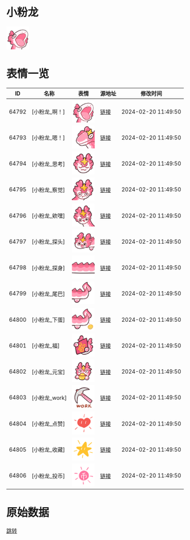 # 小粉龙

<img src="./cover.png" height="60" alt="cover" />

# 表情一览

|ID|名称|表情|源地址|修改时间|
|----|----|----|----|----|
|64792|[小粉龙_啊！]|<img src="./pic/064792_%5B小粉龙_啊！%5D.png" height="60" alt="啊！"/>|[链接](https://i0.hdslb.com/bfs/garb/304fe20456d49301e5997cb8e461c81fc43016ba.png)|2024-02-20 11:49:50|
|64793|[小粉龙_嗯！]|<img src="./pic/064793_%5B小粉龙_嗯！%5D.png" height="60" alt="嗯！"/>|[链接](https://i0.hdslb.com/bfs/garb/54070c3ed549f87094370e5b253b18e393ce7bf3.png)|2024-02-20 11:49:50|
|64794|[小粉龙_思考]|<img src="./pic/064794_%5B小粉龙_思考%5D.png" height="60" alt="思考"/>|[链接](https://i0.hdslb.com/bfs/garb/7108b50868484f70c7fe3d2bb7b27e52001c98a7.png)|2024-02-20 11:49:50|
|64795|[小粉龙_察觉]|<img src="./pic/064795_%5B小粉龙_察觉%5D.png" height="60" alt="察觉"/>|[链接](https://i0.hdslb.com/bfs/garb/8bc4050b691e10c6ea25b8c54209f7ad37093a24.png)|2024-02-20 11:49:50|
|64796|[小粉龙_欸嘿]|<img src="./pic/064796_%5B小粉龙_欸嘿%5D.png" height="60" alt="欸嘿"/>|[链接](https://i0.hdslb.com/bfs/garb/56e1cc4000e63324a28c8004a092e7c939b4474b.png)|2024-02-20 11:49:50|
|64797|[小粉龙_探头]|<img src="./pic/064797_%5B小粉龙_探头%5D.png" height="60" alt="探头"/>|[链接](https://i0.hdslb.com/bfs/garb/6153dd86eed1e10e8a47a08792a43b5559a9cb70.png)|2024-02-20 11:49:50|
|64798|[小粉龙_探身]|<img src="./pic/064798_%5B小粉龙_探身%5D.png" height="60" alt="探身"/>|[链接](https://i0.hdslb.com/bfs/garb/09dd31089969e66b2098651105dba798fb5148ac.png)|2024-02-20 11:49:50|
|64799|[小粉龙_尾巴]|<img src="./pic/064799_%5B小粉龙_尾巴%5D.png" height="60" alt="尾巴"/>|[链接](https://i0.hdslb.com/bfs/garb/ca7073d0d847ca9fb2416882858b6ae466ed3e2e.png)|2024-02-20 11:49:50|
|64800|[小粉龙_下蛋]|<img src="./pic/064800_%5B小粉龙_下蛋%5D.png" height="60" alt="下蛋"/>|[链接](https://i0.hdslb.com/bfs/garb/e288d3df4cd6e5e8c0d9b69b666b1181943885a0.png)|2024-02-20 11:49:50|
|64801|[小粉龙_福]|<img src="./pic/064801_%5B小粉龙_福%5D.png" height="60" alt="福"/>|[链接](https://i0.hdslb.com/bfs/garb/0121defe7b8ee80831fdbe53bffeecbad18930ee.png)|2024-02-20 11:49:50|
|64802|[小粉龙_元宝]|<img src="./pic/064802_%5B小粉龙_元宝%5D.png" height="60" alt="元宝"/>|[链接](https://i0.hdslb.com/bfs/garb/0c4fecce6c40097e4713fab5ad3a65cc379bf88d.png)|2024-02-20 11:49:50|
|64803|[小粉龙_work]|<img src="./pic/064803_%5B小粉龙_work%5D.png" height="60" alt="work"/>|[链接](https://i0.hdslb.com/bfs/garb/c14817b45ab9427de0b36548ac16fd5c9d42c41f.png)|2024-02-20 11:49:50|
|64804|[小粉龙_点赞]|<img src="./pic/064804_%5B小粉龙_点赞%5D.png" height="60" alt="点赞"/>|[链接](https://i0.hdslb.com/bfs/garb/9a29898531098dede5de96af0cf6ce1e37bad2dc.png)|2024-02-20 11:49:50|
|64805|[小粉龙_收藏]|<img src="./pic/064805_%5B小粉龙_收藏%5D.png" height="60" alt="收藏"/>|[链接](https://i0.hdslb.com/bfs/garb/3bb0238d2ae21577141dc583a522c3ec0ce896b9.png)|2024-02-20 11:49:50|
|64806|[小粉龙_投币]|<img src="./pic/064806_%5B小粉龙_投币%5D.png" height="60" alt="投币"/>|[链接](https://i0.hdslb.com/bfs/garb/2192457a69f9997a6c72b7b88b4355a465f3b151.png)|2024-02-20 11:49:50|

# 原始数据

[跳转](./raw.json)

